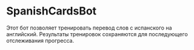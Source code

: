 # SpanishCardsBot
Этот бот позволяет тренировать перевод слов с испанского на английский.
Результаты тренировок сохраняются для последующего отслеживания прогресса.
   
